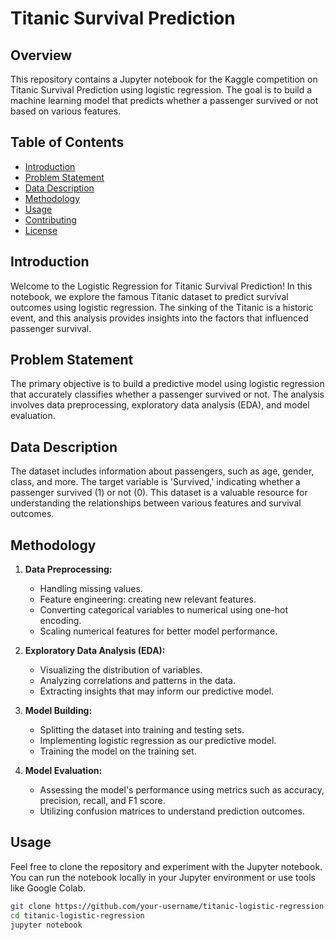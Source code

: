 #  Titanic Survival Prediction

## Overview

This repository contains a Jupyter notebook for the Kaggle competition on Titanic Survival Prediction using logistic regression. The goal is to build a machine learning model that predicts whether a passenger survived or not based on various features.

## Table of Contents

- [Introduction](#introduction)
- [Problem Statement](#problem-statement)
- [Data Description](#data-description)
- [Methodology](#methodology)
- [Usage](#usage)
- [Contributing](#contributing)
- [License](#license)

## Introduction

Welcome to the Logistic Regression for Titanic Survival Prediction! In this notebook, we explore the famous Titanic dataset to predict survival outcomes using logistic regression. The sinking of the Titanic is a historic event, and this analysis provides insights into the factors that influenced passenger survival.

## Problem Statement

The primary objective is to build a predictive model using logistic regression that accurately classifies whether a passenger survived or not. The analysis involves data preprocessing, exploratory data analysis (EDA), and model evaluation.

## Data Description

The dataset includes information about passengers, such as age, gender, class, and more. The target variable is 'Survived,' indicating whether a passenger survived (1) or not (0). This dataset is a valuable resource for understanding the relationships between various features and survival outcomes.

## Methodology

1. **Data Preprocessing:**
   - Handling missing values.
   - Feature engineering: creating new relevant features.
   - Converting categorical variables to numerical using one-hot encoding.
   - Scaling numerical features for better model performance.

2. **Exploratory Data Analysis (EDA):**
   - Visualizing the distribution of variables.
   - Analyzing correlations and patterns in the data.
   - Extracting insights that may inform our predictive model.

3. **Model Building:**
   - Splitting the dataset into training and testing sets.
   - Implementing logistic regression as our predictive model.
   - Training the model on the training set.

4. **Model Evaluation:**
   - Assessing the model's performance using metrics such as accuracy, precision, recall, and F1 score.
   - Utilizing confusion matrices to understand prediction outcomes.

## Usage

Feel free to clone the repository and experiment with the Jupyter notebook. You can run the notebook locally in your Jupyter environment or use tools like Google Colab.

```bash
git clone https://github.com/your-username/titanic-logistic-regression.git
cd titanic-logistic-regression
jupyter notebook
